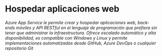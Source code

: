 # Hospedar aplicaciones web

###### Azure App Service le permite *crear y hospedar aplicaciones web, back-ends móviles y API RESTful* en el lenguaje de programación que prefiera sin tener que administrar la infraestructura. Ofrece escalado automático y alta disponibilidad, es compatible con Windows y Linux y permite implementaciones automatizadas desde GitHub, Azure DevOps o cualquier repositorio Git
